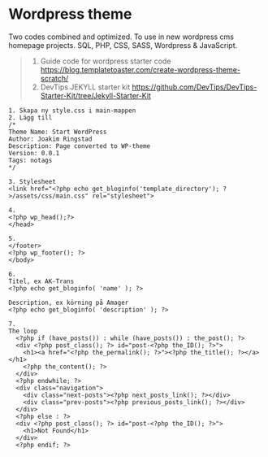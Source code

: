 # Wordpress theme
Two codes combined and optimized. To use in new wordpress cms homepage projects.
SQL, PHP, CSS, SASS, Wordpress & JavaScript.

> 1. Guide code for wordpress starter code    https://blog.templatetoaster.com/create-wordpress-theme-scratch/
> 2. DevTips JEKYLL starter kit               https://github.com/DevTips/DevTips-Starter-Kit/tree/Jekyll-Starter-Kit 


```
1. Skapa ny style.css i main-mappen
2. Lägg till
/*
Theme Name: Start WordPress
Author: Joakim Ringstad
Description: Page converted to WP-theme
Version: 0.0.1
Tags: notags
*/

3. Stylesheet
<link href="<?php echo get_bloginfo('template_directory'); ?>/assets/css/main.css" rel="stylesheet">

4. 
<?php wp_head();?>
</head>

5.
</footer>
<?php wp_footer(); ?> 
</body>

6.
Titel, ex AK-Trans
<?php echo get_bloginfo( 'name' ); ?>

Description, ex körning på Amager
<?php echo get_bloginfo( 'description' ); ?>

7.
The loop
  <?php if (have_posts()) : while (have_posts()) : the_post(); ?>
  <div <?php post_class(); ?> id="post-<?php the_ID(); ?>">
    <h1><a href="<?php the_permalink(); ?>"><?php the_title(); ?></a></h1>
    <?php the_content(); ?>
  </div>
  <?php endwhile; ?>
  <div class="navigation">
    <div class="next-posts"><?php next_posts_link(); ?></div>
    <div class="prev-posts"><?php previous_posts_link(); ?></div>
  </div>
  <?php else : ?>
  <div <?php post_class(); ?> id="post-<?php the_ID(); ?>">
    <h1>Not Found</h1>
  </div>
  <?php endif; ?>
```
